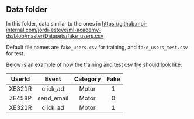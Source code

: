 ## Data folder

In this folder, data similar to the ones in https://github.mpi-internal.com/jordi-esteve/ml-academy-ds/blob/master/Datasets/fake_users.csv

Default file names are `fake_users.csv` for training, and `fake_users_test.csv` for test.

Below is an example of how the training and test csv file should look like:

| UserId | Event | Category | Fake |
| :---: |:-----:|:--------:|:----:|
| XE321R |  click_ad  |   Motor    |  1   |
| ZE458P |  send_email  |   Motor    |  0   |
| XE321R |  click_ad  |   Motor    |  1   |